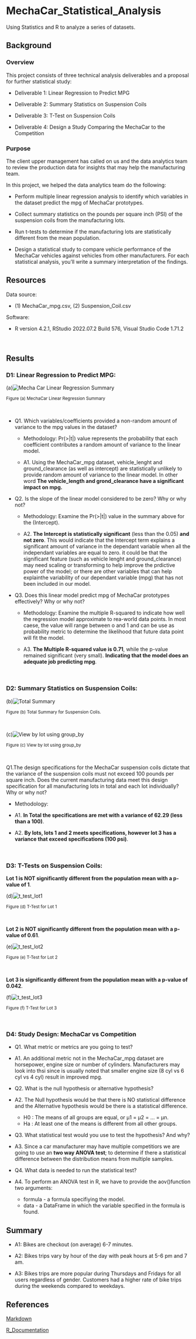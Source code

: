 # MechaCar_Statistical_Analysis
Using Statistics and R to analyze a series of datasets.


## Background

### Overview

This project consists of three technical analysis deliverables and a proposal for further statistical study:

- Deliverable 1: Linear Regression to Predict MPG

- Deliverable 2: Summary Statistics on Suspension Coils

- Deliverable 3: T-Test on Suspension Coils

- Deliverable 4: Design a Study Comparing the MechaCar to the Competition


### Purpose

The client upper management has called on us and the data analytics team to review the production data for insights that may help the manufacturing team.

In this project, we helped the data analytics team do the following:

- Perform multiple linear regression analysis to identify which variables in the dataset predict the mpg of MechaCar prototypes.

- Collect summary statistics on the pounds per square inch (PSI) of the suspension coils from the manufacturing lots.

- Run t-tests to determine if the manufacturing lots are statistically different from the mean population.

- Design a statistical study to compare vehicle performance of the MechaCar vehicles against vehicles from other manufacturers. For each statistical analysis, you’ll write a summary interpretation of the findings.

  
## Resources

Data source:

- (1) MechaCar_mpg.csv, (2) Suspension_Coil.csv

Software:

- R version 4.2.1, RStudio 2022.07.2 Build 576, Visual Studio Code 1.71.2
 
<br/>

## Results

### D1: Linear Regression to Predict MPG:

(a)![Mecha Car Linear Regression Summary](./Images/MechaCar_linear_regression_summary.png)
 
<sub> Figure (a) MechaCar Linear Regression Summary

<br/>

- Q1. Which variables/coefficients provided a non-random amount of variance to the mpg values in the dataset?

    - Methodology: Pr(>|t|) value represents the probability that each coefficient contributes a random amount of variance to the linear model.

    - A1. Using the MechaCar_mpg dataset, vehicle_lenght and ground_clearance (as well as intercept) are statistically unlikely to provide random amount of variance to the linear model. In other word **The vehicle_length and grond_clearance have a significant impact on mpg.**

- Q2. Is the slope of the linear model considered to be zero? Why or why not?

    - Methodology: Examine the Pr(>|t|) value in the summary above for the (Intercept).

    - A2. **The Intercept is statistically significant** (less than the 0.05) **and not zero**. This would indicate that the Intercept term explains a significant amount of variance in the dependant variable when all the independant variables are equal to zero. it could be that the significant feature (such as vehicle lenght and ground_clearance) may need scaling or transforming to help improve the prdictive power of the model; or there are other variables that can help explainthe variability of our dependant variable (mpg) that has not been included in our model.


- Q3. Does this linear model predict mpg of MechaCar prototypes effectively? Why or why not?

    - Methodology: Examine the multiple R-squared to indicate how well the regression model approximate to rea-world data points. In most caese, the value will range between o and 1 and can be use as probability metric to determine the likelihood that future data point will fit the model.

    - A3. **The Multiple R-squared value is 0.71**, while the p-value remained significant (very small). **Indicating that the model does an adequate job predicting mpg**.

<br/>

### D2: Summary Statistics on Suspension Coils:


(b)![Total Summary](./Images/total_summary.png)
 
<sub> Figure (b) Total Summary for Suspension Colis.

<br/>

(c)![View by lot using group_by](./Images/View%20by%20lot%20using%20group_by.png)
 
<sub> Figure (c) View by lot using group_by

<br/>

Q1.The design specifications for the MechaCar suspension coils dictate that the variance of the suspension coils must not exceed 100 pounds per square inch. Does the current manufacturing data meet this design specification for all manufacturing lots in total and each lot individually? Why or why not?

- Methodology:

- A1. **In Total the specifications are met with a variance of 62.29 (less than a 100)**.

- A2. **By lots, lots 1 and 2 meets specifications, however lot 3 has a variance that exceed specifications (100 psi)**.


<br/>


### D3: T-Tests on Suspension Coils:

**Lot 1 is NOT significantly different from the population mean with a p-value of 1**.

(d)![t_test_lot1](./Images/t_test_lot1.png)
 
<sub> Figure (d) T-Test for Lot 1

<br/>

**Lot 2 is NOT significantly different from the population mean with a p-value of 0.61**.

(e)![t_test_lot2](./Images/t_test_lot2.png)
 
<sub> Figure (e) T-Test for Lot 2

<br/>

**Lot 3 is significantly different from the population mean with a p-value of 0.042**.

(f)![t_test_lot3](./Images/t_test_lot3.png)
 
<sub> Figure (f) T-Test for Lot 3

<br/>

### D4: Study Design: MechaCar vs Competition

- Q1. What metric or metrics are you going to test?

- A1. An additional metric not in the MechaCar_mpg dataset are horsepower, engine size or number of cylinders. Manufacturers may look into thsi since is usually noted that smaller engine size (8 cyl vs 6 cyl vs 4 cyl) result in improved mpg.

- Q2. What is the null hypothesis or alternative hypothesis?

- A2. The Null hypothesis would be that there is NO statistical difference and the Alternative hypothesis would be there is a statistical difference.

    - H0 : The means of all groups are equal, or µ1 = µ2 = … = µn.
    - Ha : At least one of the means is different from all other groups.

- Q3. What statistical test would you use to test the hypothesis? And why?

- A3. Since a car manufacturer may have multiple competitiors we are going to use an **two way ANOVA test**; to determine if there a statistical difference between the distribution means from multiple samples.

- Q4. What data is needed to run the statistical test?

- A4. To perform an ANOVA test in R, we have to provide the aov()function two arguments:

    - formula - a formula specifiying the model.
    - data - a DataFrame in which the variable specified in the formula is found.

## Summary

- A1: Bikes are checkout (on average) 6-7 minutes.

- A2: Bikes trips vary by hour of the day with peak hours at 5-6 pm and 7 am.

- A3: Bikes trips are more popular during Thursdays and Fridays for all users regardless of gender. Customers had a higher rate of bike trips during the weekends compared to weekdays.



## References

[Markdown](https://docs.github.com/en/get-started/writing-on-github/getting-started-with-writing-and-formatting-on-github/basic-writing-and-formatting-syntax)

[R_Documentation](https://www.rdocumentation.org/)


